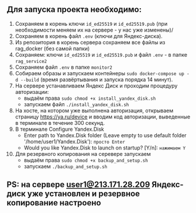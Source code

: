 ## Для запуска проекта необходимо:

1. Сохраняем в корень ключи `id_ed25519` и `id_ed25519.pub` (при необходимости меняем их на сервере - у нас уже изменены)/
2. Сохраняем в корень файл `.env` (ключи для Яндекс-диска).
2. Из репозитория в корень сервера сохраняем все файлы из rag_docker (без самой папки)
4. Сохраняем: ключи `id_ed25519` и `id_ed25519.pub` и файл `.env` - в папке `rag_service2`
5. Сохраняем файл `.env` в папке `monitor2`
6. Собираем образы и запускаем контейнеры `sudo docker-compose up -d --build` (время развёртывания и запуска порядка 14 минут).
7. На сервере устанавливаем Яндекс Диск и проходим процедуру авторизации:
    - выдаём права `sudo chmod +x install_yandex_disk.sh`
    - запускаем файл `./install_yandex_disk.sh` 
8. На хосте, на котором уже выполнена авторизация, открываем страницу https://ya.ru/device и вводим код авторизации, выведенные в терминале в течение 300 секунд.
9. В терминале Configure Yandex.Disk
    - Enter path to Yandex.Disk folder (Leave empty to use default folder '/home/user1/Yandex.Disk'): `просто Enter`
    - Would you like Yandex.Disk to launch on startup? [Y/n]: `нажимаем Y`
10. Для резервного копирования на серевере запускаем 
    -  выдаём права `sudo chmod +x backup_and_setup.sh`
    - запускаем `./backup_and_setup.sh`

## PS: на сервере user1@213.171.28.209 Яндекс-диск уже установлен и резервное копирование настроено


